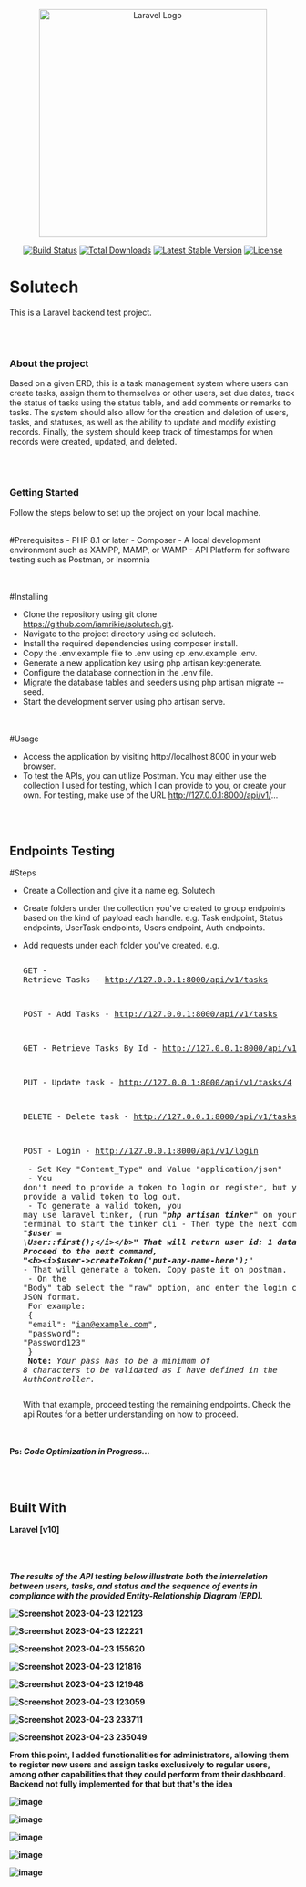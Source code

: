 <p align="center"><a href="https://laravel.com" target="_blank"><img src="https://raw.githubusercontent.com/laravel/art/master/logo-lockup/5%20SVG/2%20CMYK/1%20Full%20Color/laravel-logolockup-cmyk-red.svg" width="400" alt="Laravel Logo"></a></p>

<p align="center">
<a href="https://github.com/laravel/framework/actions"><img src="https://github.com/laravel/framework/workflows/tests/badge.svg" alt="Build Status"></a>
<a href="https://packagist.org/packages/laravel/framework"><img src="https://img.shields.io/packagist/dt/laravel/framework" alt="Total Downloads"></a>
<a href="https://packagist.org/packages/laravel/framework"><img src="https://img.shields.io/packagist/v/laravel/framework" alt="Latest Stable Version"></a>
<a href="https://packagist.org/packages/laravel/framework"><img src="https://img.shields.io/packagist/l/laravel/framework" alt="License"></a>
</p>






# Solutech
This is a Laravel backend test project.

<br><br>
### About the project
<p>Based on a given ERD, this is a task management system where users can create tasks, assign them to themselves or other users, set due dates, track the status of tasks using the status table, and add comments or remarks to tasks. The system should also allow for the creation and deletion of users, tasks, and statuses, as well as the ability to update and modify existing records. Finally, the system should keep track of timestamps for when records were created, updated, and deleted.</p>

<br><br>
### Getting Started
Follow the steps below to set up the project on your local machine.

<br>
#Prerequisites
- PHP 8.1 or later
- Composer
- A local development environment such as XAMPP, MAMP, or WAMP
- API Platform for software testing such as Postman, or Insomnia


<br><br>
#Installing
- Clone the repository using git clone https://github.com/iamrikie/solutech.git.
- Navigate to the project directory using cd solutech.
- Install the required dependencies using composer install.
- Copy the .env.example file to .env using cp .env.example .env.
- Generate a new application key using php artisan key:generate.
- Configure the database connection in the .env file.
- Migrate the database tables and seeders using php artisan migrate --seed.
- Start the development server using php artisan serve.


<br><br>
#Usage
- Access the application by visiting http://localhost:8000 in your web browser.
- To test the APIs, you can utilize Postman. You may either use the collection I used for testing, which I can provide to you, or create your own. For testing, make use of the URL http://127.0.0.1:8000/api/v1/...



<br><br>
## Endpoints Testing
#Steps
- Create a Collection and give it a name eg. Solutech
- Create folders under the collection you've created to group endpoints based on the kind of       payload each handle.  e.g. Task endpoint, Status endpoints, UserTask endpoints, Users endpoint,   Auth endpoints.<br>

- Add requests under each folder you've created. e.g.
      <pre><p>GET - Retrieve Tasks -  http://127.0.0.1:8000/api/v1/tasks</p>
        <p>POST - Add Tasks -  http://127.0.0.1:8000/api/v1/tasks</p>
        <p>GET - Retrieve Tasks By Id -  http://127.0.0.1:8000/api/v1/tasks/3</p>
        <p>PUT - Update task -  http://127.0.0.1:8000/api/v1/tasks/4</p>
        <p>DELETE - Delete task -  http://127.0.0.1:8000/api/v1/tasks/5</p>
        <p>POST - Login -  http://127.0.0.1:8000/api/v1/login <br>
        - Set Key "Content_Type" and Value "application/json"  <br>
        - You don't need to provide a token to login or register, but you will need to provide a valid token to log out. <br>
        - To generate a valid token, you may use laravel tinker, (run "<b><i>php artisan tinker</i></b>" on your terminal to start the tinker cli - Then type the next command "<b><i>$user = \User::first();</i></b>" That will return user id: 1 data. Proceed to the next command, "<b><i>$user->createToken('put-any-name-here');</i></b>" - That will generate a token. Copy paste it on postman.<br>
        - On the "Body" tab select the "raw" option, and enter the login credentials in JSON format.<br> For example:<br>
                    {<br>
                         "email": "ian@example.com",<br>
                         "password": "Password123"<br> 
                    }<br>
                    <b>Note:</b><i> Your pass has to be a minimum of 8 characters to be validated as I have defined in the AuthController.</i>
       </p></pre>
With that example, proceed testing the remaining endpoints. Check the api Routes for a better understanding on how to proceed.

<br><br>
<b>Ps: </b><b><i>Code Optimization in Progress...</i><b>



<br><br>
## Built With
Laravel [v10]




<br><br><br>
<b><i>The results of the API testing below illustrate both the interrelation between users, tasks, and status and the sequence of events in compliance with the provided Entity-Relationship Diagram (ERD).</i></b> <br>

![Screenshot 2023-04-23 122123](https://user-images.githubusercontent.com/56028045/233861073-b1fed9d0-2130-41be-84be-c9a01c4866c3.png) <br>

![Screenshot 2023-04-23 122221](https://user-images.githubusercontent.com/56028045/233861846-2786d436-74b6-443c-bf4f-09509f82e788.png) <br>

![Screenshot 2023-04-23 155620](https://user-images.githubusercontent.com/56028045/233862063-733f90d9-9ae3-4d75-ac17-79e043b266ba.png) <br>

![Screenshot 2023-04-23 121816](https://user-images.githubusercontent.com/56028045/233862209-d2a66f87-11d5-490c-9315-9e016adfece3.png) <br>

![Screenshot 2023-04-23 121948](https://user-images.githubusercontent.com/56028045/233862564-85679675-3b27-470d-af79-242e92d5ad0a.png) <br>

![Screenshot 2023-04-23 123059](https://user-images.githubusercontent.com/56028045/233864809-959de379-73a2-4197-878c-f9bb0b515503.png) <br>

![Screenshot 2023-04-23 233711](https://user-images.githubusercontent.com/56028045/233865105-d6d840cd-8354-4ee1-bf59-637ce1d883b2.png) <br>

![Screenshot 2023-04-23 235049](https://user-images.githubusercontent.com/56028045/233865632-52c8674a-f6f0-4cd2-9034-39e8715ddd05.png) <br>
    
   From this point, I added functionalities for administrators, allowing them to register new users and assign tasks exclusively to regular users, among other capabilities that they could perform from their dashboard. Backend not fully implemented for that but that's the idea <br>
    
![image](https://user-images.githubusercontent.com/56028045/234574803-2b71f619-bbf5-4b94-a48a-fc184819765e.png) <br>

![image](https://user-images.githubusercontent.com/56028045/234571333-6bdee975-f549-4dd1-bd33-0714ff375a79.png) <br>

![image](https://user-images.githubusercontent.com/56028045/234571780-f71936e8-a4b1-4ebe-9639-4c3acaea8019.png) <br>
    
![image](https://user-images.githubusercontent.com/56028045/234575337-118e8735-fa7c-4af5-893d-65fb19b1a0b3.png) <br>

![image](https://user-images.githubusercontent.com/56028045/234575738-028e9ef7-f326-420b-b548-46a74d42f3ea.png) <br>





